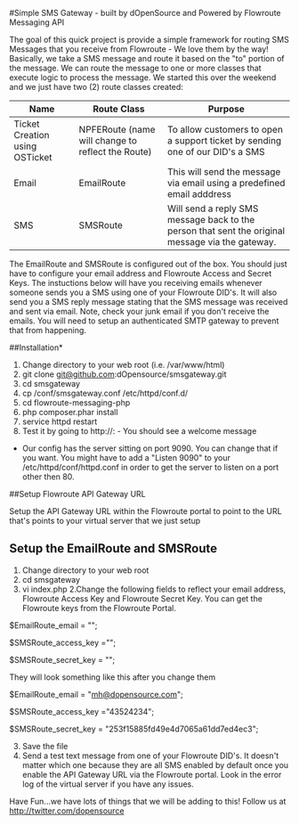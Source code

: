 #Simple SMS Gateway - built by dOpenSource and Powered by Flowroute Messaging API

The goal of this quick project is provide a simple framework for routing SMS Messages that you receive from Flowroute - We love them by the way!  Basically, we take a SMS message and route it based on the "to" portion of the message.  We can route the message to one or more classes that execute logic to process the message.  We started this over the weekend and we just have two (2) route classes created:

|Name | Route Class | Purpose|
|-----|-------------|--------|
Ticket Creation using OSTicket | NPFERoute (name will change to reflect the Route) | To allow customers to open a support ticket by sending one of our DID's a SMS
Email  | EmailRoute | This will send the message via email using a predefined email adddress
SMS  | SMSRoute | Will send a reply SMS message back to the person that sent the original message via the gateway.

The EmailRoute and SMSRoute is configured out of the box.  You should just have to configure your email address and Flowroute Access and Secret Keys.  The instuctions below will have you receiving emails whenever someone sends you a SMS using one of your Flowroute DID's.  It will also send you a SMS reply message stating that the SMS message was received and sent via email.  Note, check your junk email if you don't receive the emails.  You will need to setup an authenticated SMTP gateway to prevent that from happening.  

##Installation*

1. Change directory to your web root (i.e. /var/www/html)
2. git clone git@github.com:dOpensource/smsgateway.git
3. cd smsgateway
4. cp /conf/smsgateway.conf /etc/httpd/conf.d/
5. cd flowroute-messaging-php
6. php composer.phar install
7. service httpd restart
8. Test it by going to http://<your server>:<port>  - You should see a welcome message

* Our config has the server sitting on port  9090.  You can change that if you want.  You might have to add a "Listen 9090" to your /etc/httpd/conf/httpd.conf in order to get the server to listen on a port other then 80.


##Setup Flowroute API Gateway URL

Setup the API Gateway URL within the Flowroute portal to point to the URL that's points to your virtual server that we just setup

## Setup the EmailRoute and SMSRoute 

1. Change directory to your web root
2. cd smsgateway
2. vi index.php
2.Change the following fields to reflect your email address, Flowroute Access Key and Flowroute Secret Key.  You can get the Flowroute keys from the Flowroute Portal.

$EmailRoute_email = "";

$SMSRoute_access_key ="";

$SMSRoute_secret_key = "";

They will look something like this after you change them

$EmailRoute_email = "mh@dopensource.com";

$SMSRoute_access_key ="43524234";

$SMSRoute_secret_key = "253f15885fd49e4d7065a61dd7ed4ec3";

3. Save the file
4. Send a test text message from one of your Flowroute DID's. It doesn't matter which one because they are all SMS enabled by default once you enable the API Gateway URL via the Flowroute portal.  Look in the error log of the virtual server if you have any issues.  

Have Fun...we have lots of things that we will be adding to this!  Follow us at http://twitter.com/dopensource
